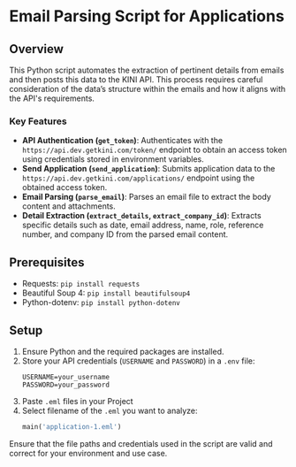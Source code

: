# Email Parsing Script for Applications

## Overview

This Python script automates the extraction of pertinent details from emails and then posts this data to the KINI API. This process requires careful consideration of the data’s structure within the emails and how it aligns with the API's requirements.

### Key Features

- **API Authentication (`get_token`)**: Authenticates with the `https://api.dev.getkini.com/token/` endpoint to obtain an access token using credentials stored in environment variables.
- **Send Application (`send_application`)**: Submits application data to the `https://api.dev.getkini.com/applications/` endpoint using the obtained access token.
- **Email Parsing (`parse_email`)**: Parses an email file to extract the body content and attachments.
- **Detail Extraction (`extract_details`, `extract_company_id`)**: Extracts specific details such as date, email address, name, role, reference number, and company ID from the parsed email content.

## Prerequisites

- Requests: `pip install requests`
- Beautiful Soup 4: `pip install beautifulsoup4`
- Python-dotenv: `pip install python-dotenv`

## Setup

1. Ensure Python and the required packages are installed.
2. Store your API credentials (`USERNAME` and `PASSWORD`) in a `.env` file:
   ```
   USERNAME=your_username
   PASSWORD=your_password
   ```
3. Paste `.eml` files in your Project
4. Select filename of the `.eml` you want to analyze:
   ```python
   main('application-1.eml')
   ``` 





Ensure that the file paths and credentials used in the script are valid and correct for your environment and use case.
